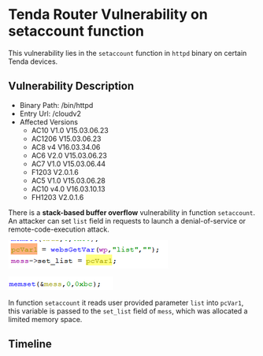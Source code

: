 # Tenda Router Vulnerability on setaccount function

This vulnerability lies in the `setaccount` function in `httpd` binary on certain Tenda devices.

## Vulnerability Description

* Binary Path: /bin/httpd
* Entry Url: /cloudv2
* Affected Versions
    * AC10 V1.0 V15.03.06.23
    * AC1206 V15.03.06.23
    * AC8 v4 V16.03.34.06
    * AC6 V2.0 V15.03.06.23
    * AC7 V1.0 V15.03.06.44
    * F1203 V2.0.1.6
    * AC5 V1.0 V15.03.06.28
    * AC10 v4.0 V16.03.10.13
    * FH1203 V2.0.1.6
    
There is a **stack-based buffer overflow** vulnerability in function `setaccount`. An attacker can set `list` field in requests to launch a denial-of-service or remote-code-execution attack.

![Vulnerability Function](./vuln1.png)

![Memset Function](./vuln2.png)

In function `setaccount` it reads user provided parameter `list` into `pcVar1`, this variable is passed to the `set_list` field of `mess`, which was allocated a limited memory space.

## Timeline
